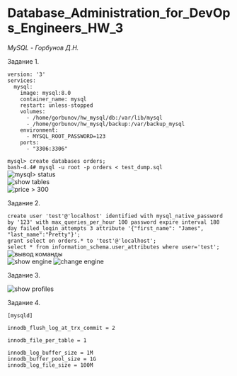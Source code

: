 # Database_Administration_for_DevOps_Engineers_HW_3

*MySQL - Горбунов Д.Н.*

Задание 1. 

```
version: '3'
services:
  mysql:
    image: mysql:8.0
    container_name: mysql
    restart: unless-stopped
    volumes:
      - /home/gorbunov/hw_mysql/db:/var/lib/mysql
      - /home/gorbunov/hw_mysql/backup:/var/backup_mysql
    environment:
      - MYSQL_ROOT_PASSWORD=123
    ports:
      - "3306:3306"
```                
```mysql> create databases orders;```              
```bash-4.4# mysql -u root -p orders < test_dump.sql ```           
![mysql> status](https://github.com/dAmp1r/Database_Administration_for_DevOps_Engineers_HW_3/blob/main/11.png)               
![show tables](https://github.com/dAmp1r/Database_Administration_for_DevOps_Engineers_HW_3/blob/main/12.png)                    
![price > 300](https://github.com/dAmp1r/Database_Administration_for_DevOps_Engineers_HW_3/blob/main/13.png)            

Задание 2.

```create user 'test'@'localhost' identified with mysql_native_password by '123' with max_queries_per_hour 100 password expire interval 180 day failed_login_attempts 3 attribute '{"first_name": "James", "last_name":"Pretty"}';```                                    
```grant select on orders.* to 'test'@'localhost';```                
```select * from information_schema.user_attributes where user='test';```                
![вывод команды](https://github.com/dAmp1r/Database_Administration_for_DevOps_Engineers_HW_3/blob/main/21.png)             
![show engine](https://github.com/dAmp1r/Database_Administration_for_DevOps_Engineers_HW_3/blob/main/31.png)
![change engine](https://github.com/dAmp1r/Database_Administration_for_DevOps_Engineers_HW_3/blob/main/32.png)

Задание 3.

![show profiles](https://github.com/dAmp1r/Database_Administration_for_DevOps_Engineers_HW_3/blob/main/33.png)                

Задание 4.

```
[mysqld]

innodb_flush_log_at_trx_commit = 2

innodb_file_per_table = 1

innodb_log_buffer_size = 1M
innodb_buffer_pool_size = 1G
innodb_log_file_size = 100M
```

